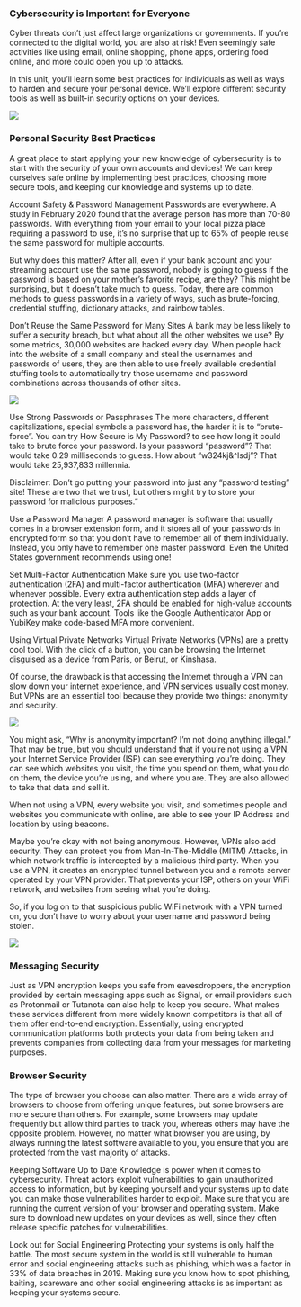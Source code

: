 ### Cybersecurity is Important for Everyone
Cyber threats don’t just affect large organizations or governments. If you’re connected to the digital world, you are also at risk! Even seemingly safe activities like using email, online shopping, phone apps, ordering food online, and more could open you up to attacks.

In this unit, you’ll learn some best practices for individuals as well as ways to harden and secure your personal device. We’ll explore different security tools as well as built-in security options on your devices.

![](https://static-assets.codecademy.com/Courses/introduction-to-cybersecurity/securing-personal-devices/Cybersecurity_ComputerSystemSecurityHardening_1-16.svg)

### Personal Security Best Practices

A great place to start applying your new knowledge of cybersecurity is to start with the security of your own accounts and devices! We can keep ourselves safe online by implementing best practices, choosing more secure tools, and keeping our knowledge and systems up to date.

Account Safety & Password Management
Passwords are everywhere. A study in February 2020 found that the average person has more than 70-80 passwords. With everything from your email to your local pizza place requiring a password to use, it’s no surprise that up to 65% of people reuse the same password for multiple accounts.

But why does this matter? After all, even if your bank account and your streaming account use the same password, nobody is going to guess if the password is based on your mother’s favorite recipe, are they? This might be surprising, but it doesn’t take much to guess. Today, there are common methods to guess passwords in a variety of ways, such as brute-forcing, credential stuffing, dictionary attacks, and rainbow tables.

Don’t Reuse the Same Password for Many Sites
A bank may be less likely to suffer a security breach, but what about all the other websites we use? By some metrics, 30,000 websites are hacked every day. When people hack into the website of a small company and steal the usernames and passwords of users, they are then able to use freely available credential stuffing tools to automatically try those username and password combinations across thousands of other sites.

![](https://static-assets.codecademy.com/Courses/introduction-to-cybersecurity/personal-device-security/Cybersecurity_CredentialStuffing_v2-01.svg)

Use Strong Passwords or Passphrases
The more characters, different capitalizations, special symbols a password has, the harder it is to “brute-force”. You can try How Secure is My Password? to see how long it could take to brute force your password. Is your password “password”? That would take 0.29 milliseconds to guess. How about “w324kj&^lsdj”? That would take 25,937,833 millennia.

Disclaimer: Don’t go putting your password into just any “password testing” site! These are two that we trust, but others might try to store your password for malicious purposes.”

Use a Password Manager
A password manager is software that usually comes in a browser extension form, and it stores all of your passwords in encrypted form so that you don’t have to remember all of them individually. Instead, you only have to remember one master password. Even the United States government recommends using one!

Set Multi-Factor Authentication
Make sure you use two-factor authentication (2FA) and multi-factor authentication (MFA) wherever and whenever possible. Every extra authentication step adds a layer of protection. At the very least, 2FA should be enabled for high-value accounts such as your bank account. Tools like the Google Authenticator App or YubiKey make code-based MFA more convenient.

Using Virtual Private Networks
Virtual Private Networks (VPNs) are a pretty cool tool. With the click of a button, you can be browsing the Internet disguised as a device from Paris, or Beirut, or Kinshasa.

Of course, the drawback is that accessing the Internet through a VPN can slow down your internet experience, and VPN services usually cost money. But VPNs are an essential tool because they provide two things: anonymity and security.

![](https://static-assets.codecademy.com/Courses/introduction-to-cybersecurity/personal-device-security/Cybersecurity_VPNDiagram_1-09.svg)

You might ask, “Why is anonymity important? I’m not doing anything illegal.” That may be true, but you should understand that if you’re not using a VPN, your Internet Service Provider (ISP) can see everything you’re doing. They can see which websites you visit, the time you spend on them, what you do on them, the device you’re using, and where you are. They are also allowed to take that data and sell it.

When not using a VPN, every website you visit, and sometimes people and websites you communicate with online, are able to see your IP Address and location by using beacons.

Maybe you’re okay with not being anonymous. However, VPNs also add security. They can protect you from Man-In-The-Middle (MITM) Attacks, in which network traffic is intercepted by a malicious third party. When you use a VPN, it creates an encrypted tunnel between you and a remote server operated by your VPN provider. That prevents your ISP, others on your WiFi network, and websites from seeing what you’re doing.

So, if you log on to that suspicious public WiFi network with a VPN turned on, you don’t have to worry about your username and password being stolen.

![](https://static-assets.codecademy.com/Courses/introduction-to-cybersecurity/personal-device-security/Cybersecurity_ManintheMiddle_v2-11.svg)

### Messaging Security
Just as VPN encryption keeps you safe from eavesdroppers, the encryption provided by certain messaging apps such as Signal, or email providers such as Protonmail or Tutanota can also help to keep you secure. What makes these services different from more widely known competitors is that all of them offer end-to-end encryption. Essentially, using encrypted communication platforms both protects your data from being taken and prevents companies from collecting data from your messages for marketing purposes.

### Browser Security
The type of browser you choose can also matter. There are a wide array of browsers to choose from offering unique features, but some browsers are more secure than others. For example, some browsers may update frequently but allow third parties to track you, whereas others may have the opposite problem. However, no matter what browser you are using, by always running the latest software available to you, you ensure that you are protected from the vast majority of attacks.

Keeping Software Up to Date
Knowledge is power when it comes to cybersecurity. Threat actors exploit vulnerabilities to gain unauthorized access to information, but by keeping yourself and your systems up to date you can make those vulnerabilities harder to exploit. Make sure that you are running the current version of your browser and operating system. Make sure to download new updates on your devices as well, since they often release specific patches for vulnerabilities.

Look out for Social Engineering
Protecting your systems is only half the battle. The most secure system in the world is still vulnerable to human error and social engineering attacks such as phishing, which was a factor in 33% of data breaches in 2019. Making sure you know how to spot phishing, baiting, scareware and other social engineering attacks is as important as keeping your systems secure.